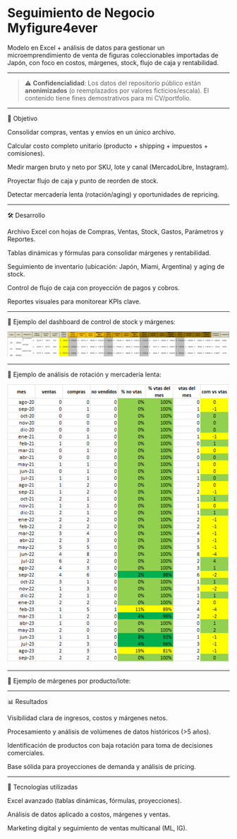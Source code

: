 # Seguimiento de Negocio Myfigure4ever

Modelo en Excel + análisis de datos para gestionar un microemprendimiento de venta de figuras coleccionables importadas de Japón, con foco en costos, márgenes, stock, flujo de caja y rentabilidad.

---

> ⚠️ **Confidencialidad**: Los datos del repositorio público están **anonimizados** (o reemplazados por valores ficticios/escala). El contenido tiene fines demostrativos para mi CV/portfolio.

---

🎯 Objetivo

Consolidar compras, ventas y envíos en un único archivo.

Calcular costo completo unitario (producto + shipping + impuestos + comisiones).

Medir margen bruto y neto por SKU, lote y canal (MercadoLibre, Instagram).

Proyectar flujo de caja y punto de reorden de stock.

Detectar mercadería lenta (rotación/aging) y oportunidades de repricing.

---

🛠️ Desarrollo

Archivo Excel con hojas de Compras, Ventas, Stock, Gastos, Parámetros y Reportes.

Tablas dinámicas y fórmulas para consolidar márgenes y rentabilidad.

Seguimiento de inventario (ubicación: Japón, Miami, Argentina) y aging de stock.

Control de flujo de caja con proyección de pagos y cobros.

Reportes visuales para monitorear KPIs clave.

---

📸 Ejemplo del dashboard de control de stock y márgenes:

![Control de Stock](fotos/control_stock.PNG)

---

📸 Ejemplo de análisis de rotación y mercadería lenta:

![Control de Stock](fotos/analisis_rotacion.PNG)

---

📸 Ejemplo de márgenes por producto/lote:



---

📊 Resultados

Visibilidad clara de ingresos, costos y márgenes netos.

Procesamiento y análisis de volúmenes de datos históricos (>5 años).

Identificación de productos con baja rotación para toma de decisiones comerciales.

Base sólida para proyecciones de demanda y análisis de pricing.

---

🔧 Tecnologías utilizadas

Excel avanzado (tablas dinámicas, fórmulas, proyecciones).

Análisis de datos aplicado a costos, márgenes y ventas.

Marketing digital y seguimiento de ventas multicanal (ML, IG).
